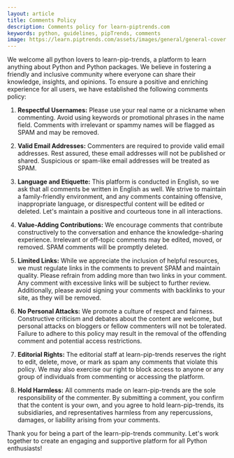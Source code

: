 ```yaml
---
layout: article
title: Comments Policy
description: Comments policy for learn-piptrends.com
keywords: python, guidelines, pipTrends, comments
image: https://learn.piptrends.com/assets/images/general/general-cover.png
---
```


We welcome all python lovers to learn-pip-trends, a platform to learn anything about Python and Python packages. We believe in fostering a friendly and inclusive community where everyone can share their knowledge, insights, and opinions. To ensure a positive and enriching experience for all users, we have established the following comments policy:

1. **Respectful Usernames:** Please use your real name or a nickname when commenting. Avoid using keywords or promotional phrases in the name field. Comments with irrelevant or spammy names will be flagged as SPAM and may be removed.

2. **Valid Email Addresses:** Commenters are required to provide valid email addresses. Rest assured, these email addresses will not be published or shared. Suspicious or spam-like email addresses will be treated as SPAM.

3. **Language and Etiquette:** This platform is conducted in English, so we ask that all comments be written in English as well. We strive to maintain a family-friendly environment, and any comments containing offensive, inappropriate language, or disrespectful content will be edited or deleted. Let's maintain a positive and courteous tone in all interactions.

4. **Value-Adding Contributions:** We encourage comments that contribute constructively to the conversation and enhance the knowledge-sharing experience. Irrelevant or off-topic comments may be edited, moved, or removed. SPAM comments will be promptly deleted.

5. **Limited Links:** While we appreciate the inclusion of helpful resources, we must regulate links in the comments to prevent SPAM and maintain quality. Please refrain from adding more than two links in your comment. Any comment with excessive links will be subject to further review. Additionally, please avoid signing your comments with backlinks to your site, as they will be removed.

6. **No Personal Attacks:** We promote a culture of respect and fairness. Constructive criticism and debates about the content are welcome, but personal attacks on bloggers or fellow commenters will not be tolerated. Failure to adhere to this policy may result in the removal of the offending comment and potential access restrictions.

7. **Editorial Rights:** The editorial staff at learn-pip-trends reserves the right to edit, delete, move, or mark as spam any comments that violate this policy. We may also exercise our right to block access to anyone or any group of individuals from commenting or accessing the platform.

8. **Hold Harmless:** All comments made on learn-pip-trends are the sole responsibility of the commenter. By submitting a comment, you confirm that the content is your own, and you agree to hold learn-pip-trends, its subsidiaries, and representatives harmless from any repercussions, damages, or liability arising from your comments.

Thank you for being a part of the learn-pip-trends community. Let's work together to create an engaging and supportive platform for all Python enthusiasts!

